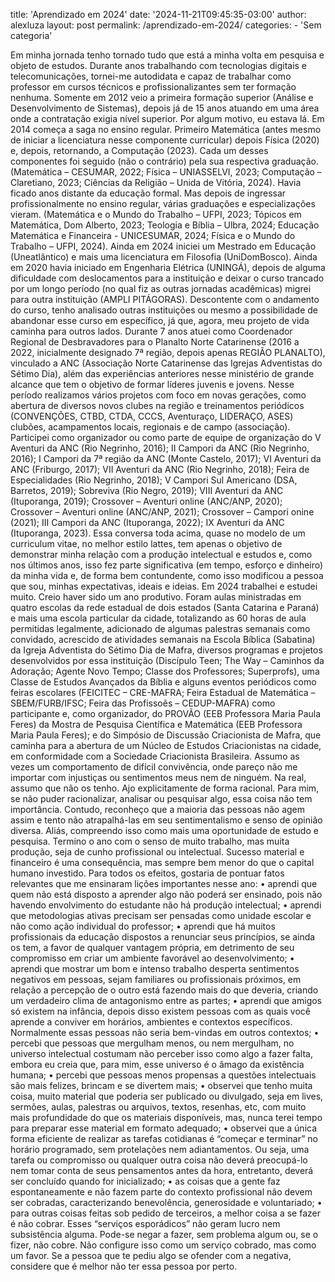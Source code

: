 title: 'Aprendizado em 2024'
date: '2024-11-21T09:45:35-03:00'
author: alexluza
layout: post
permalink: /aprendizado-em-2024/
categories:
    - 'Sem categoria'

Em minha jornada tenho tornado tudo que está a minha volta em pesquisa e objeto de estudos. Durante anos trabalhando com tecnologias digitais e telecomunicações, tornei-me autodidata e capaz de trabalhar como professor em cursos técnicos e profissionalizantes sem ter formação nenhuma. Somente em 2012 veio a primeira formação superior (Análise e Desenvolvimento de Sistemas), depois já de 15 anos atuando em uma área onde a contratação exigia nível superior. Por algum motivo, eu estava lá. Em 2014 começa a saga no ensino regular. Primeiro Matemática (antes mesmo de iniciar a licenciatura nesse componente curricular) depois Física (2020) e, depois, retornando, a Computação (2023). Cada um desses componentes foi seguido (não o contrário) pela sua respectiva graduação. (Matemática – CESUMAR, 2022; Física – UNIASSELVI, 2023; Computação – Claretiano, 2023; Ciências da Religião – Unida de Vitória, 2024). Havia ficado anos distante da educação formal. Mas depois de ingressar profissionalmente no ensino regular, várias graduações e especializações vieram. (Matemática e o Mundo do Trabalho – UFPI, 2023; Tópicos em Matemática, Dom Alberto, 2023; Teologia e Bíblia – Ulbra, 2024; Educação Matemática e Financeira - UNICESUMAR, 2024; Física e o Mundo do Trabalho – UFPI, 2024). Ainda em 2024 iniciei um Mestrado em Educação (Uneatlântico) e mais uma licenciatura em Filosofia (UniDomBosco). Ainda em 2020 havia iniciado em Engenharia Elétrica (UNINGÁ), depois de alguma dificuldade com deslocamentos para a instituição e deixar o curso trancado por um longo período (no qual fiz as outras jornadas acadêmicas) migrei para outra instituição (AMPLI PITÁGORAS). Descontente com o andamento do curso, tenho analisado outras instituições ou mesmo a possibilidade de abandonar esse curso em específico, já que, agora, meu projeto de vida caminha para outros lados.
Durante 7 anos atuei como Coordenador Regional de Desbravadores para o Planalto Norte Catarinense (2016 a 2022, inicialmente designado 7ª região, depois apenas REGIÃO PLANALTO), vinculado a ANC (Associação Norte Catarinense das Igrejas Adventistas do Sétimo Dia), além das experiências anteriores nesse ministério de grande alcance que tem o objetivo de formar líderes juvenis e jovens. Nesse período realizamos vários projetos com foco em novas gerações, como abertura de diversos novos clubes na região e treinamentos periódicos (CONVENÇÕES, CTBD, CTDA, CCCS, Aventuraço, LIDERAÇO, ASES) clubões, acampamentos locais, regionais e de campo (associação). Participei como organizador ou como parte de equipe de organização do V Aventuri da ANC (Rio Negrinho, 2016); II Campori da ANC (Rio Negrinho, 2016); I Campori da 7ª região da ANC (Monte Castelo, 2017); VI Aventuri da ANC (Friburgo, 2017); VII Aventuri da ANC (Rio Negrinho, 2018); Feira de Especialidades (Rio Negrinho, 2018); V Campori Sul Americano (DSA, Barretos, 2019); Sobreviva (Rio Negro, 2019); VIII Aventuri da ANC (Ituporanga, 2019); Crossover – Aventuri online (ANC/ANP, 2020); Crossover – Aventuri online (ANC/ANP, 2021); Crossover – Campori onine (2021); III Campori da ANC (Ituporanga, 2022); IX Aventuri da ANC (Ituporanga, 2023).
Essa conversa toda acima, quase no modelo de um curriculum vitae, no melhor estilo lattes, tem apenas o objetivo de demonstrar minha relação com a produção intelectual e estudos e, como nos últimos anos, isso fez parte significativa (em tempo, esforço e dinheiro) da minha vida e, de forma bem contundente, como isso modificou a pessoa que sou, minhas expectativas, ideais e ideias.
Em 2024 trabalhei e estudei muito. Creio haver sido um ano produtivo. Foram aulas ministradas em quatro escolas da rede estadual de dois estados (Santa Catarina e Paraná) e mais uma escola particular da cidade, totalizando as 60 horas de aula permitidas legalmente, adicionado de algumas palestras semanais como convidado, acrescido de atividades semanais na Escola Bíblica (Sabatina) da Igreja Adventista do Sétimo Dia de Mafra, diversos programas e projetos desenvolvidos por essa instituição (Discípulo Teen; The Way – Caminhos da Adoração; Agente Novo Tempo; Classe dos Professores; Superprofs), uma Classe de Estudos Avançados da Bíblia e alguns eventos periódicos como feiras escolares (FEICITEC – CRE-MAFRA; Feira Estadual de Matemática – SBEM/FURB/IFSC; Feira das Profissoẽs – CEDUP-MAFRA) como participante e, como organizador, do PROVÃO (EEB Professora Maria Paula Feres) da Mostra de Pesquisa Científica e Matemática (EEB Professora Maria Paula Feres); e do Simpósio de Discussão Criacionista de Mafra, que caminha para a abertura de um Núcleo de Estudos Criacionistas na cidade, em conformidade com a Sociedade Criacionista Brasileira.
Assumo as vezes um comportamento de difícil convivência, onde pareço não me importar com injustiças ou sentimentos meus nem de ninguém. Na real, assumo que não os tenho. Ajo explicitamente de forma racional. Para mim, se não puder racionalizar, analisar ou pesquisar algo, essa coisa não tem importância. Contudo, reconheço que a maioria das pessoas não agem assim e tento não atrapalhá-las em seu sentimentalismo e senso de opinião diversa. Aliás, compreendo isso como mais uma oportunidade de estudo e pesquisa.
Termino o ano com o senso de muito trabalho, mas muita produção, seja de cunho profissional ou intelectual. Sucesso material e financeiro é uma consequência, mas sempre bem menor do que o capital humano investido. Para todos os efeitos, gostaria de pontuar fatos relevantes que me ensinaram lições importantes nesse ano:
• aprendi que quem não está disposto a aprender algo não poderá ser ensinado, pois não havendo envolvimento do estudante não há produção intelectual;
• aprendi que metodologias ativas precisam ser pensadas como unidade escolar e não como ação individual do professor;
• aprendi que há muitos profissionais da educação dispostos a renunciar seus princípios, se ainda os tem, a favor de qualquer vantagem própria, em detrimento de seu compromisso em criar um ambiente favorável ao desenvolvimento;
• aprendi que mostrar um bom e intenso trabalho desperta sentimentos negativos em pessoas, sejam familiares ou profissionais próximos, em relação a percepção de o outro está fazendo mais do que deveria, criando um verdadeiro clima de antagonismo entre as partes;
• aprendi que amigos só existem na infância, depois disso existem pessoas com as quais você aprende a conviver em horários, ambientes e contextos específicos. Normalmente essas pessoas não seria bem-vindas em outros contextos;
• percebi que pessoas que mergulham menos, ou nem mergulham, no universo intelectual costumam não perceber isso como algo a fazer falta, embora eu creia que, para mim, esse universo é o âmago da existência humana;
• percebi que pessoas menos propensas a questões intelectuais são mais felizes, brincam e se divertem mais;
• observei que tenho muita coisa, muito material que poderia ser publicado ou divulgado, seja em lives, sermões, aulas, palestras ou arquivos, textos, resenhas, etc, com muito mais profundidade do que os materiais disponíveis, mas, nunca terei tempo para preparar esse material em formato adequado;
• observei que a única forma eficiente de realizar as tarefas cotidianas é “começar e terminar” no horário programado, sem protelações nem adiantamentos. Ou seja, uma tarefa ou compromisso ou qualquer outra coisa não deverá preocupá-lo nem tomar conta de seus pensamentos antes da hora, entretanto, deverá ser concluído quando for inicializado;
• as coisas que a gente faz espontaneamente e não fazem parte do contexto profissional não devem ser cobradas, caracterizando benevolência, generosidade e voluntariado;
• para outras coisas feitas sob pedido de terceiros, a melhor coisa a se fazer é não cobrar. Esses “serviços esporádicos” não geram lucro nem subsistência alguma. Pode-se negar a fazer, sem problema algum ou, se o fizer, não cobre. Não configure isso como um serviço cobrado, mas como um favor. Se a pessoa que te pediu algo se ofender com a negativa, considere que é melhor não ter essa pessoa por perto.
